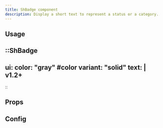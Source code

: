 ```yaml
---
title: ShBadge component
description: Display a short text to represent a status or a category.
---
```


## Usage


::ShBadge
---
ui:
    color: "gray" #color
    variant: "solid"
text: |
    v1.2+
---
::

## Props


## Config


